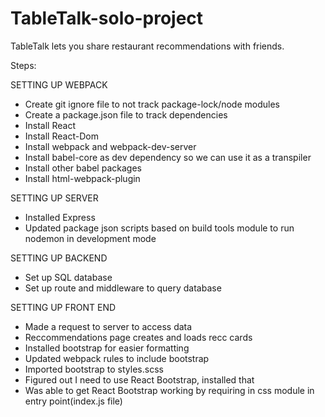 # TableTalk-solo-project
TableTalk lets you share restaurant recommendations with friends.

Steps:

SETTING UP WEBPACK
- Create git ignore file to not track package-lock/node modules
- Create a package.json file to track dependencies
- Install React
- Install React-Dom
- Install webpack and webpack-dev-server
- Install babel-core as dev dependency so we can use it as a transpiler
- Install other babel packages
- Install html-webpack-plugin

SETTING UP SERVER
- Installed Express
- Updated package json scripts based on build tools module to run nodemon in development mode

SETTING UP BACKEND
- Set up SQL database
- Set up route and middleware to query database

SETTING UP FRONT END
- Made a request to server to access data
- Reccommendations page creates and loads recc cards
- Installed bootstrap for easier formatting
- Updated webpack rules to include bootstrap
- Imported bootstrap to styles.scss
- Figured out I need to use React Bootstrap, installed that
- Was able to get React Bootstrap working by requiring in css module in entry point(index.js file)